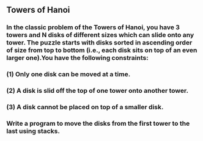 ## Towers of Hanoi
### In the classic problem of the Towers of Hanoi, you have 3 towers and N disks of different sizes which can slide onto any tower. The puzzle starts with disks sorted in ascending order of size from top to bottom (i.e., each disk sits on top of an even larger one).You have the following constraints:
### (1) Only one disk can be moved at a time.
### (2) A disk is slid off the top of one tower onto another tower.
### (3) A disk cannot be placed on top of a smaller disk.
### Write a program to move the disks from the first tower to the last using stacks.